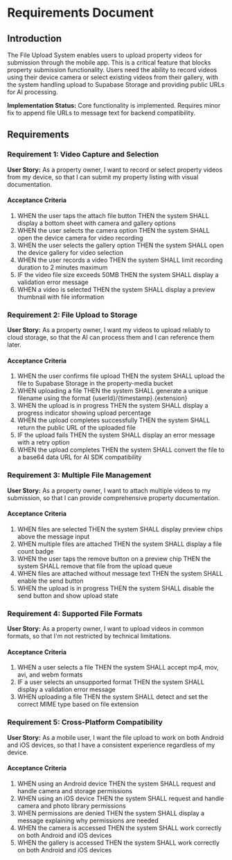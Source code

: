 # Requirements Document

## Introduction

The File Upload System enables users to upload property videos for submission through the mobile app. This is a critical feature that blocks property submission functionality. Users need the ability to record videos using their device camera or select existing videos from their gallery, with the system handling upload to Supabase Storage and providing public URLs for AI processing.

**Implementation Status:** Core functionality is implemented. Requires minor fix to append file URLs to message text for backend compatibility.

## Requirements

### Requirement 1: Video Capture and Selection

**User Story:** As a property owner, I want to record or select property videos from my device, so that I can submit my property listing with visual documentation.

#### Acceptance Criteria

1. WHEN the user taps the attach file button THEN the system SHALL display a bottom sheet with camera and gallery options
2. WHEN the user selects the camera option THEN the system SHALL open the device camera for video recording
3. WHEN the user selects the gallery option THEN the system SHALL open the device gallery for video selection
4. WHEN the user records a video THEN the system SHALL limit recording duration to 2 minutes maximum
5. IF the video file size exceeds 50MB THEN the system SHALL display a validation error message
6. WHEN a video is selected THEN the system SHALL display a preview thumbnail with file information

### Requirement 2: File Upload to Storage

**User Story:** As a property owner, I want my videos to upload reliably to cloud storage, so that the AI can process them and I can reference them later.

#### Acceptance Criteria

1. WHEN the user confirms file upload THEN the system SHALL upload the file to Supabase Storage in the property-media bucket
2. WHEN uploading a file THEN the system SHALL generate a unique filename using the format {userId}/{timestamp}.{extension}
3. WHEN the upload is in progress THEN the system SHALL display a progress indicator showing upload percentage
4. WHEN the upload completes successfully THEN the system SHALL return the public URL of the uploaded file
5. IF the upload fails THEN the system SHALL display an error message with a retry option
6. WHEN the upload completes THEN the system SHALL convert the file to a base64 data URL for AI SDK compatibility

### Requirement 3: Multiple File Management

**User Story:** As a property owner, I want to attach multiple videos to my submission, so that I can provide comprehensive property documentation.

#### Acceptance Criteria

1. WHEN files are selected THEN the system SHALL display preview chips above the message input
2. WHEN multiple files are attached THEN the system SHALL display a file count badge
3. WHEN the user taps the remove button on a preview chip THEN the system SHALL remove that file from the upload queue
4. WHEN files are attached without message text THEN the system SHALL enable the send button
5. WHEN the upload is in progress THEN the system SHALL disable the send button and show upload state

### Requirement 4: Supported File Formats

**User Story:** As a property owner, I want to upload videos in common formats, so that I'm not restricted by technical limitations.

#### Acceptance Criteria

1. WHEN a user selects a file THEN the system SHALL accept mp4, mov, avi, and webm formats
2. IF a user selects an unsupported format THEN the system SHALL display a validation error message
3. WHEN uploading a file THEN the system SHALL detect and set the correct MIME type based on file extension

### Requirement 5: Cross-Platform Compatibility

**User Story:** As a mobile user, I want the file upload to work on both Android and iOS devices, so that I have a consistent experience regardless of my device.

#### Acceptance Criteria

1. WHEN using an Android device THEN the system SHALL request and handle camera and storage permissions
2. WHEN using an iOS device THEN the system SHALL request and handle camera and photo library permissions
3. WHEN permissions are denied THEN the system SHALL display a message explaining why permissions are needed
4. WHEN the camera is accessed THEN the system SHALL work correctly on both Android and iOS devices
5. WHEN the gallery is accessed THEN the system SHALL work correctly on both Android and iOS devices
